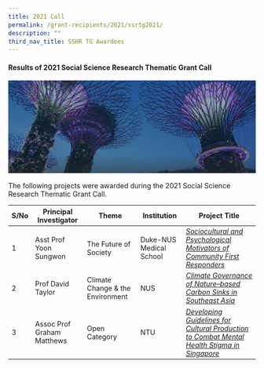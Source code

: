 ```yaml
---
title: 2021 Call
permalink: /grant-recipients/2021/ssrtg2021/
description: ""
third_nav_title: SSHR TG Awardees
---
```

#### **Results of 2021 Social Science Research Thematic Grant Call**
![](/images/hero-banner.png)

The following projects were awarded during the 2021 Social Science Research Thematic Grant Call. 


| S/No | Principal<br>Investigator |Theme| Institution |Project Title |
| -------- | -------- | -------- | -------- | -------- |
| 1 |  Asst Prof Yoon Sungwon |The Future of Society| Duke-NUS Medical School |*[Sociocultural and Psychological Motivators of Community First Responders](https://www.ssrc.edu.sg/projects/thematic-grant/sungwon2021/)* |
| 2 | Prof David Taylor |Climate Change &amp; the Environment| NUS |*[Climate Governance of Nature–based Carbon Sinks in Southeast Asia](https://www.ssrc.edu.sg/projects/thematic-grant/david2021/)*  
| 3 |  Assoc Prof Graham Matthews |Open Category|NTU | *[Developing Guidelines for Cultural Production to Combat Mental Health Stigma in Singapore](https://www.ssrc.edu.sg/projects/thematic-grant/graham2021/)* |